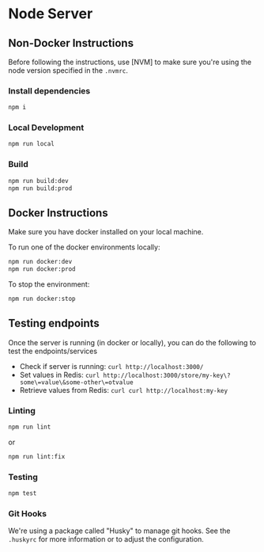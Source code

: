# Node Server

## Non-Docker Instructions

Before following the instructions, use [NVM] to make sure you're using the node version specified in the `.nvmrc`.

### Install dependencies

```sh
npm i
```

### Local Development

```sh
npm run local
```

### Build

```sh
npm run build:dev
npm run build:prod
```

## Docker Instructions
Make sure you have docker installed on your local machine.

To run one of the docker environments locally:
```sh
npm run docker:dev
npm run docker:prod
```

To stop the environment:
```sh
npm run docker:stop
```

## Testing endpoints

Once the server is running (in docker or locally), you can do the following to test the endpoints/services
- Check if server is running: `curl http://localhost:3000/`
- Set values in Redis: `curl http://localhost:3000/store/my-key\?some\=value\&some-other\=otvalue`
- Retrieve values from Redis: `curl curl http://localhost:my-key`

### Linting

```sh
npm run lint
```
or

```sh
npm run lint:fix
```

### Testing

```sh
npm test
```

### Git Hooks

We're using a package called "Husky" to manage git hooks. See the `.huskyrc` for
more information or to adjust the configuration.
